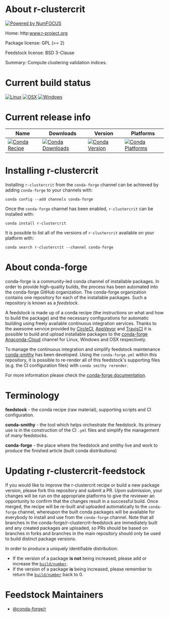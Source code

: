 About r-clustercrit
===================

[![Powered by NumFOCUS](https://img.shields.io/badge/powered%20by-NumFOCUS-orange.svg?style=flat&colorA=E1523D&colorB=007D8A)](http://numfocus.org)

Home: http:www.r-project.org

Package license: GPL (>= 2)

Feedstock license: BSD 3-Clause

Summary: Compute clustering validation indices.



Current build status
====================

[![Linux](https://img.shields.io/circleci/project/github/conda-forge/r-clustercrit-feedstock/master.svg?label=Linux)](https://circleci.com/gh/conda-forge/r-clustercrit-feedstock)
[![OSX](https://img.shields.io/travis/conda-forge/r-clustercrit-feedstock/master.svg?label=macOS)](https://travis-ci.org/conda-forge/r-clustercrit-feedstock)
[![Windows](https://img.shields.io/appveyor/ci/conda-forge/r-clustercrit-feedstock/master.svg?label=Windows)](https://ci.appveyor.com/project/conda-forge/r-clustercrit-feedstock/branch/master)

Current release info
====================

| Name | Downloads | Version | Platforms |
| --- | --- | --- | --- |
| [![Conda Recipe](https://img.shields.io/badge/recipe-r--clustercrit-green.svg)](https://anaconda.org/conda-forge/r-clustercrit) | [![Conda Downloads](https://img.shields.io/conda/dn/conda-forge/r-clustercrit.svg)](https://anaconda.org/conda-forge/r-clustercrit) | [![Conda Version](https://img.shields.io/conda/vn/conda-forge/r-clustercrit.svg)](https://anaconda.org/conda-forge/r-clustercrit) | [![Conda Platforms](https://img.shields.io/conda/pn/conda-forge/r-clustercrit.svg)](https://anaconda.org/conda-forge/r-clustercrit) |

Installing r-clustercrit
========================

Installing `r-clustercrit` from the `conda-forge` channel can be achieved by adding `conda-forge` to your channels with:

```
conda config --add channels conda-forge
```

Once the `conda-forge` channel has been enabled, `r-clustercrit` can be installed with:

```
conda install r-clustercrit
```

It is possible to list all of the versions of `r-clustercrit` available on your platform with:

```
conda search r-clustercrit --channel conda-forge
```


About conda-forge
=================

conda-forge is a community-led conda channel of installable packages.
In order to provide high-quality builds, the process has been automated into the
conda-forge GitHub organization. The conda-forge organization contains one repository
for each of the installable packages. Such a repository is known as a *feedstock*.

A feedstock is made up of a conda recipe (the instructions on what and how to build
the package) and the necessary configurations for automatic building using freely
available continuous integration services. Thanks to the awesome service provided by
[CircleCI](https://circleci.com/), [AppVeyor](https://www.appveyor.com/)
and [TravisCI](https://travis-ci.org/) it is possible to build and upload installable
packages to the [conda-forge](https://anaconda.org/conda-forge)
[Anaconda-Cloud](https://anaconda.org/) channel for Linux, Windows and OSX respectively.

To manage the continuous integration and simplify feedstock maintenance
[conda-smithy](https://github.com/conda-forge/conda-smithy) has been developed.
Using the ``conda-forge.yml`` within this repository, it is possible to re-render all of
this feedstock's supporting files (e.g. the CI configuration files) with ``conda smithy rerender``.

For more information please check the [conda-forge documentation](https://conda-forge.org/docs/).

Terminology
===========

**feedstock** - the conda recipe (raw material), supporting scripts and CI configuration.

**conda-smithy** - the tool which helps orchestrate the feedstock.
                   Its primary use is in the construction of the CI ``.yml`` files
                   and simplify the management of *many* feedstocks.

**conda-forge** - the place where the feedstock and smithy live and work to
                  produce the finished article (built conda distributions)


Updating r-clustercrit-feedstock
================================

If you would like to improve the r-clustercrit recipe or build a new
package version, please fork this repository and submit a PR. Upon submission,
your changes will be run on the appropriate platforms to give the reviewer an
opportunity to confirm that the changes result in a successful build. Once
merged, the recipe will be re-built and uploaded automatically to the
`conda-forge` channel, whereupon the built conda packages will be available for
everybody to install and use from the `conda-forge` channel.
Note that all branches in the conda-forge/r-clustercrit-feedstock are
immediately built and any created packages are uploaded, so PRs should be based
on branches in forks and branches in the main repository should only be used to
build distinct package versions.

In order to produce a uniquely identifiable distribution:
 * If the version of a package **is not** being increased, please add or increase
   the [``build/number``](https://conda.io/docs/user-guide/tasks/build-packages/define-metadata.html#build-number-and-string).
 * If the version of a package **is** being increased, please remember to return
   the [``build/number``](https://conda.io/docs/user-guide/tasks/build-packages/define-metadata.html#build-number-and-string)
   back to 0.

Feedstock Maintainers
=====================

* [@conda-forge/r](https://github.com/conda-forge/r/)

